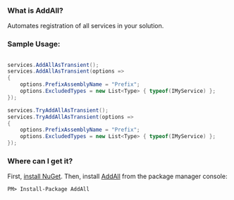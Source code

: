 ﻿
### What is AddAll?
Automates registration of all services in your solution.


### Sample Usage:
```csharp

services.AddAllAsTransient();
services.AddAllAsTransient(options =>
{
    options.PrefixAssemblyName = "Prefix";
    options.ExcludedTypes = new List<Type> { typeof(IMyService) };
});

services.TryAddAllAsTransient();
services.TryAddAllAsTransient(options =>
{
    options.PrefixAssemblyName = "Prefix";
    options.ExcludedTypes = new List<Type> { typeof(IMyService) };
});

```

### Where can I get it?

First, [install NuGet](http://docs.nuget.org/docs/start-here/installing-nuget). Then, install [AddAll](https://www.nuget.org/packages/AddAll/) from the package manager console:

```
PM> Install-Package AddAll
```
